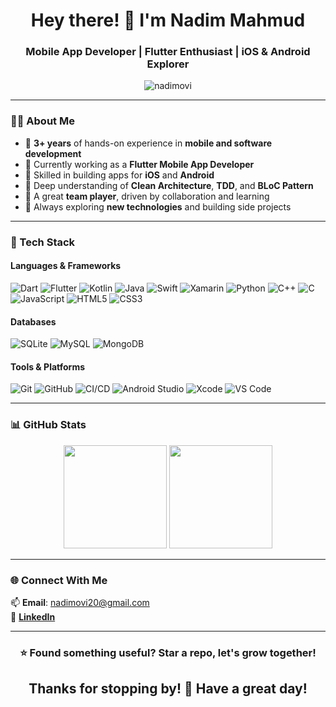 <h1 align="center">Hey there! 👋 I'm Nadim Mahmud</h1>
<h3 align="center">Mobile App Developer | Flutter Enthusiast | iOS & Android Explorer</h3>

<p align="center">
  <img src="https://komarev.com/ghpvc/?username=nadimovi&label=Profile%20Views&color=0e75b6&style=flat" alt="nadimovi" />
</p>

---

### 👨‍💻 About Me

- 🔧 **3+ years** of hands-on experience in **mobile and software development**
- 📱 Currently working as a **Flutter Mobile App Developer**
- 📲 Skilled in building apps for **iOS** and **Android**
- 🧠 Deep understanding of **Clean Architecture**, **TDD**, and **BLoC Pattern**
- 🤝 A great **team player**, driven by collaboration and learning
- 🌱 Always exploring **new technologies** and building side projects

---

### 🧰 Tech Stack

#### Languages & Frameworks
![Dart](https://img.shields.io/badge/-Dart-0175C2?style=flat&logo=dart&logoColor=white)
![Flutter](https://img.shields.io/badge/-Flutter-02569B?style=flat&logo=flutter)
![Kotlin](https://img.shields.io/badge/-Kotlin-7F52FF?style=flat&logo=kotlin)
![Java](https://img.shields.io/badge/-Java-ED8B00?style=flat&logo=java)
![Swift](https://img.shields.io/badge/-Swift-FA7343?style=flat&logo=swift)
![Xamarin](https://img.shields.io/badge/-Xamarin-3498DB?style=flat&logo=xamarin)
![Python](https://img.shields.io/badge/-Python-3776AB?style=flat&logo=python)
![C++](https://img.shields.io/badge/-C++-00599C?style=flat&logo=cplusplus)
![C](https://img.shields.io/badge/-C-A8B9CC?style=flat&logo=c)
![JavaScript](https://img.shields.io/badge/-JavaScript-F7DF1E?style=flat&logo=javascript)
![HTML5](https://img.shields.io/badge/-HTML5-E34F26?style=flat&logo=html5)
![CSS3](https://img.shields.io/badge/-CSS3-1572B6?style=flat&logo=css3)

#### Databases
![SQLite](https://img.shields.io/badge/-SQLite-003B57?style=flat&logo=sqlite)
![MySQL](https://img.shields.io/badge/-MySQL-4479A1?style=flat&logo=mysql)
![MongoDB](https://img.shields.io/badge/-MongoDB-47A248?style=flat&logo=mongodb)

#### Tools & Platforms
![Git](https://img.shields.io/badge/-Git-F05032?style=flat&logo=git)
![GitHub](https://img.shields.io/badge/-GitHub-181717?style=flat&logo=github)
![CI/CD](https://img.shields.io/badge/-CI/CD-303030?style=flat&logo=githubactions)
![Android Studio](https://img.shields.io/badge/-Android%20Studio-3DDC84?style=flat&logo=android-studio)
![Xcode](https://img.shields.io/badge/-Xcode-147EFB?style=flat&logo=xcode)
![VS Code](https://img.shields.io/badge/-VSCode-007ACC?style=flat&logo=visual-studio-code)

---

### 📊 GitHub Stats

<p align="center">
  <img src="https://github-readme-stats.vercel.app/api?username=nadimovi&show_icons=true&theme=radical" height="165"/>
  <img src="https://github-readme-stats.vercel.app/api/top-langs/?username=nadimovi&layout=compact&theme=radical" height="165"/>
</p>

---

### 🌐 Connect With Me

📫 **Email**: nadimovi20@gmail.com  
💼 [**LinkedIn**](https://linkedin.com/in/nadim-ovi-41b169160)

---

<div align="center">
  <h3>⭐️ Found something useful? Star a repo, let's grow together!</h3>
  <h2>Thanks for stopping by! 👋 Have a great day!</h2>
</div>

